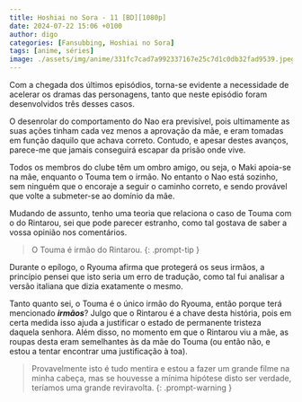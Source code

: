 ```yaml
---
title: Hoshiai no Sora - 11 [BD][1080p]
date: 2024-07-22 15:06 +0100
author: digo
categories: [Fansubbing, Hoshiai no Sora] 
tags: [anime, séries]
image: ./assets/img/anime/331fc7cad7a992337167e25c7d1c0db32fad9539.jpeg
---
```


Com a chegada dos últimos episódios, torna-se evidente a necessidade de acelerar os dramas das personagens, tanto que neste episódio foram desenvolvidos três desses casos.

O desenrolar do comportamento do Nao era previsível, pois ultimamente as suas ações tinham cada vez menos a aprovação da mãe, e eram tomadas em função daquilo que achava correto. Contudo, e apesar destes avanços, parece-me que jamais conseguirá escapar da prisão onde vive.

Todos os membros do clube têm um ombro amigo, ou seja, o Maki apoia-se na mãe, enquanto o Touma tem o irmão. No entanto o Nao está sozinho, sem ninguém que o encoraje a seguir o caminho correto, e sendo provável que volte a submeter-se ao domínio da mãe.

Mudando de assunto, tenho uma teoria que relaciona o caso de Touma com o do Rintarou, sei que pode parecer estranho, como tal gostava de saber a vossa opinião nos comentários.

> O Touma é irmão do Rintarou.
{: .prompt-tip }

Durante o epílogo, o Ryouma afirma que protegerá os seus irmãos, a princípio pensei que isto seria um erro de tradução, como tal fui analisar a versão italiana que dizia exatamente o mesmo.

Tanto quanto sei, o Touma é o único irmão do Ryouma, então porque terá mencionado ***irmãos***? Julgo que o Rintarou é a chave desta história, pois em certa medida isso ajuda a justificar o estado de permanente tristeza daquela senhora. Além disso, no momento em que o Rintarou viu a mãe, as roupas desta eram semelhantes às da mãe do Touma (ou então não, e estou a tentar encontrar uma justificação à toa).

> Provavelmente isto é tudo mentira e estou a fazer um grande filme na minha cabeça, mas se houvesse a mínima hipótese disto ser verdade, teríamos uma grande reviravolta.
{: .prompt-warning }
